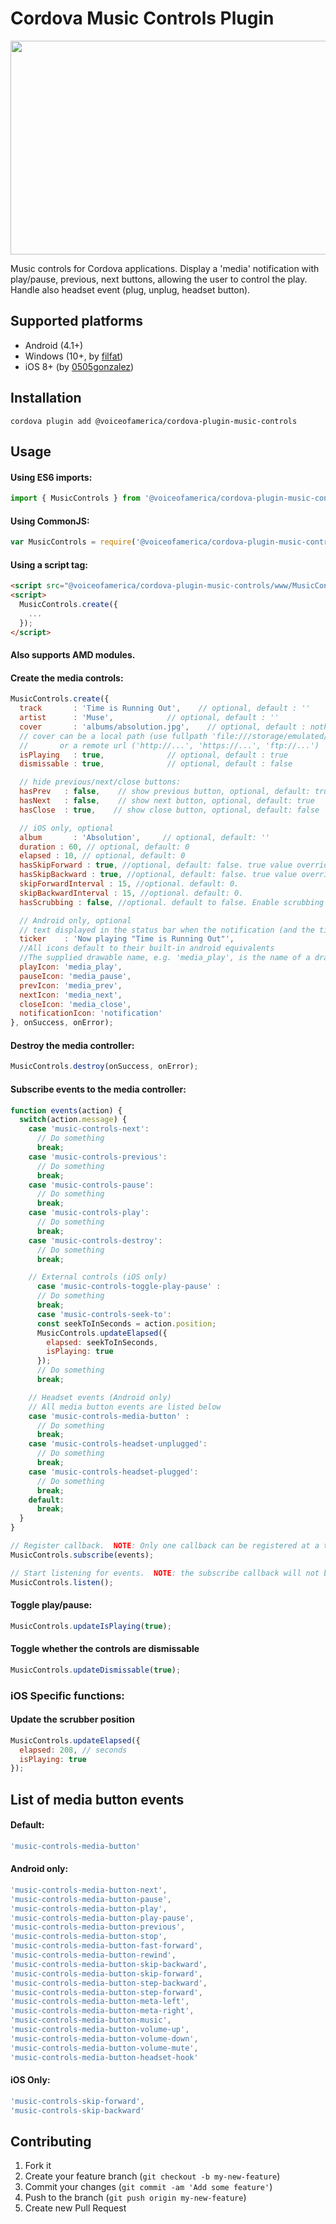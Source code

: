 # Cordova Music Controls Plugin

<img src='https://imgur.com/fh3ACOq.png' width='564' height='342'>

Music controls for Cordova applications. Display a 'media' notification with play/pause, previous, next buttons, allowing the user to control the play. Handle also headset event (plug, unplug, headset button).

## Supported platforms
- Android (4.1+)
- Windows (10+, by [filfat](https://github.com/filfat))
- iOS 8+ (by [0505gonzalez](https://github.com/0505gonzalez))

## Installation
`cordova plugin add @voiceofamerica/cordova-plugin-music-controls`

## Usage

#### Using ES6 imports:

```javascript
import { MusicControls } from '@voiceofamerica/cordova-plugin-music-controls'
```

#### Using CommonJS:

```javascript
var MusicControls = require('@voiceofamerica/cordova-plugin-music-controls').MusicControls
```

#### Using a script tag:

```html
<script src="@voiceofamerica/cordova-plugin-music-controls/www/MusicControls.js"></script>
<script>
  MusicControls.create({
    ...
  });
</script>
```

#### Also supports AMD modules.

#### Create the media controls:

```javascript
MusicControls.create({
  track       : 'Time is Running Out',    // optional, default : ''
  artist      : 'Muse',            // optional, default : ''
  cover       : 'albums/absolution.jpg',    // optional, default : nothing
  // cover can be a local path (use fullpath 'file:///storage/emulated/...', or only 'my_image.jpg' if my_image.jpg is in the www folder of your app)
  //       or a remote url ('http://...', 'https://...', 'ftp://...')
  isPlaying   : true,              // optional, default : true
  dismissable : true,              // optional, default : false

  // hide previous/next/close buttons:
  hasPrev   : false,    // show previous button, optional, default: true
  hasNext   : false,    // show next button, optional, default: true
  hasClose  : true,    // show close button, optional, default: false

  // iOS only, optional
  album       : 'Absolution',     // optional, default: ''
  duration : 60, // optional, default: 0
  elapsed : 10, // optional, default: 0
  hasSkipForward : true, //optional, default: false. true value overrides hasNext.
  hasSkipBackward : true, //optional, default: false. true value overrides hasPrev.
  skipForwardInterval : 15, //optional. default: 0.
  skipBackwardInterval : 15, //optional. default: 0.
  hasScrubbing : false, //optional. default to false. Enable scrubbing from control center progress bar

  // Android only, optional
  // text displayed in the status bar when the notification (and the ticker) are updated
  ticker    : 'Now playing "Time is Running Out"',
  //All icons default to their built-in android equivalents
  //The supplied drawable name, e.g. 'media_play', is the name of a drawable found under android/res/drawable* folders
  playIcon: 'media_play',
  pauseIcon: 'media_pause',
  prevIcon: 'media_prev',
  nextIcon: 'media_next',
  closeIcon: 'media_close',
  notificationIcon: 'notification'
}, onSuccess, onError);
```

#### Destroy the media controller:

```javascript
MusicControls.destroy(onSuccess, onError);
```

#### Subscribe events to the media controller:

```javascript
function events(action) {
  switch(action.message) {
    case 'music-controls-next':
      // Do something
      break;
    case 'music-controls-previous':
      // Do something
      break;
    case 'music-controls-pause':
      // Do something
      break;
    case 'music-controls-play':
      // Do something
      break;
    case 'music-controls-destroy':
      // Do something
      break;

    // External controls (iOS only)
      case 'music-controls-toggle-play-pause' :
      // Do something
      break;
      case 'music-controls-seek-to':
      const seekToInSeconds = action.position;
      MusicControls.updateElapsed({
        elapsed: seekToInSeconds,
        isPlaying: true
      });
      // Do something
      break;

    // Headset events (Android only)
    // All media button events are listed below
    case 'music-controls-media-button' :
      // Do something
      break;
    case 'music-controls-headset-unplugged':
      // Do something
      break;
    case 'music-controls-headset-plugged':
      // Do something
      break;
    default:
      break;
  }
}

// Register callback.  NOTE: Only one callback can be registered at a time.
MusicControls.subscribe(events);

// Start listening for events.  NOTE: the subscribe callback will not be called unless MusicControls.listen() is called
MusicControls.listen();
```

#### Toggle play/pause:

```javascript
MusicControls.updateIsPlaying(true);
```

#### Toggle whether the controls are dismissable

```javascript
MusicControls.updateDismissable(true);
```

### iOS Specific functions:
#### Update the scrubber position

```javascript
MusicControls.updateElapsed({
  elapsed: 208, // seconds
  isPlaying: true
});
```

## List of media button events

#### Default:

```javascript
'music-controls-media-button'
```

#### Android only:

```javascript
'music-controls-media-button-next',
'music-controls-media-button-pause',
'music-controls-media-button-play',
'music-controls-media-button-play-pause',
'music-controls-media-button-previous',
'music-controls-media-button-stop',
'music-controls-media-button-fast-forward',
'music-controls-media-button-rewind',
'music-controls-media-button-skip-backward',
'music-controls-media-button-skip-forward',
'music-controls-media-button-step-backward',
'music-controls-media-button-step-forward',
'music-controls-media-button-meta-left',
'music-controls-media-button-meta-right',
'music-controls-media-button-music',
'music-controls-media-button-volume-up',
'music-controls-media-button-volume-down',
'music-controls-media-button-volume-mute',
'music-controls-media-button-headset-hook'
```

#### iOS Only:

```javascript
'music-controls-skip-forward',
'music-controls-skip-backward'
```

## Contributing

1. Fork it
2. Create your feature branch (`git checkout -b my-new-feature`)
3. Commit your changes (`git commit -am 'Add some feature'`)
4. Push to the branch (`git push origin my-new-feature`)
5. Create new Pull Request
